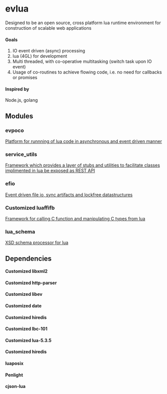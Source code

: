 # evlua

Designed to be an open source, cross platform lua runtime environment for construction of scalable web applications

#### Goals
1. IO event driven (async) processing
2. lua (4GL) for development
3. Multi threaded, with co-operative multitasking (switch task upon IO event)
4. Usage of co-routines to achieve flowing code, i.e. no need for callbacks or promises

#### Inspired by
Node.js, golang

## Modules
### evpoco
[Platform for runnning of lua code in asynchronous and event driven manner](https://github.com/Tekenlight/evpoco/wiki)
### service_utils
[Framework which provides a layer of stubs and utilities to facilitate classes implimented in lua be exposed as REST API ](https://github.com/Tekenlight/service_utils/wiki)
### efio
[Event driven file io, sync artifacts and lockfree datastructures](https://github.com/Tekenlight/efio/wiki)
### Customized luaffifb
[Framework for calling C function and manipulating C types from lua](https://github.com/Tekenlight/luaffifb/wiki)
### lua_schema
[XSD schema processor for lua](https://github.com/Tekenlight/lua_schema/wiki)

## Dependencies
#### Customized libxml2
#### Customized http-parser
#### Customized libev
#### Customized date
#### Customized hiredis
#### Customized lbc-101
#### Customized lua-5.3.5
#### Customized hiredis
#### luaposix
#### Penlight
#### cjson-lua


